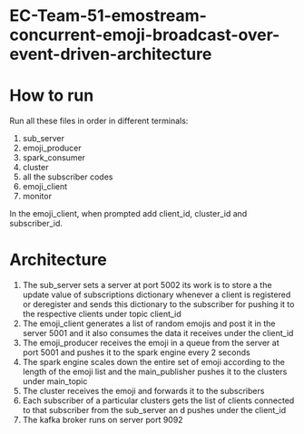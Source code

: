 # EC-Team-51-emostream-concurrent-emoji-broadcast-over-event-driven-architecture

# How to run
Run all these files in order in different terminals:<br>

1) sub_server
2) emoji_producer
3) spark_consumer
4) cluster
5) all the subscriber codes
6) emoji_client
7) monitor

In the emoji_client, when prompted add client_id, cluster_id and subscriber_id.



# Architecture

1) The sub_server sets a server at port 5002 its work is to store a the update value of subscriptions dictionary whenever a client is registered or deregister and sends this dictionary to the subscriber for pushing it to the respective clients under topic client_id
2) The emoji_client generates a list of random emojis and post it in the server 5001 and it also consumes the data it receives under the client_id
3) The emoji_producer receives the emoji in a queue from the server at port 5001 and pushes it to the spark engine every 2 seconds
4) The spark engine scales down the entire set of emoji according to the length of the emoji list and the main_publisher pushes it to the clusters under main_topic
5) The cluster receives the emoji and forwards it to the subscribers
6) Each subscriber of a particular clusters gets the list of clients connected to that subscriber from the sub_server an d pushes under the client_id
7) The kafka broker runs on server port 9092

